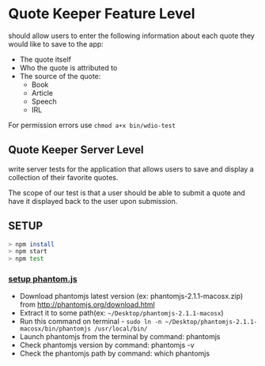 # Quote Keeper Feature Level

should allow users to enter the following information about each quote they would like to save to the app:

- The quote itself
- Who the quote is attributed to
- The source of the quote:
    - Book
    - Article
    - Speech
    - IRL

For permission errors use `chmod a+x bin/wdio-test`

## Quote Keeper Server Level

write server tests for the application that allows users to save and display a collection of their favorite quotes.

The scope of our test is that a user should be able to submit a quote and have it displayed back to the user upon submission. 

## SETUP

```bash
> npm install
> npm start
> npm test
```

### [setup phantom.js](https://stackoverflow.com/questions/36993962/installing-phantomjs-on-mac)

- Download phantomjs latest version (ex: phantomjs-2.1.1-macosx.zip) from http://phantomjs.org/download.html
- Extract it to some path(ex: `~/Desktop/phantomjs-2.1.1-macosx`)
- Run this command on terminal - `sudo ln -n ~/Desktop/phantomjs-2.1.1-macosx/bin/phantomjs /usr/local/bin/`
- Launch phantomjs from the terminal by command: phantomjs
- Check phantomjs version by command: phantomjs -v
- Check the phantomjs path by command: which phantomjs